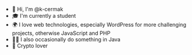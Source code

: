 - 👋 Hi, I'm @k-cermak
- 🎓 I'm currently a student
- 🌍 I love web technologies, especially WordPress for more challenging projects, otherwise JavaScript and PHP
- 💁‍♂️ I also occasionally do something in Java
- 💸 Crypto lover

